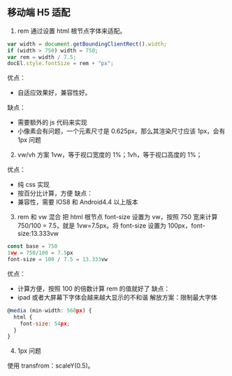 ## 移动端 H5 适配

1. rem 通过设置 html 根节点字体来适配。

```javascript
var width = document.getBoundingClientRect().width;
if (width > 750) width = 750;
var rem = width / 7.5;
docEl.style.fontSize = rem + "px";
```

优点：

- 自适应效果好，兼容性好。

缺点：

- 需要额外的 js 代码来实现
- 小像素会有问题，一个元素尺寸是 0.625px，那么其渲染尺寸应该 1px，会有 1px 问题

2.  vw/vh 方案
    1vw，等于视口宽度的 1%；1vh，等于视口高度的 1%；

优点：

- 纯 css 实现
- 按百分比计算，方便
  缺点：
- 兼容性，需要 IOS8 和 Android4.4 以上版本

3.  rem 和 vw 混合
    把 html 根节点 font-size 设置为 vw，按照 750 宽来计算 750/100 = 7.5，就是 1vw=7.5px。将 font-size 设置为 100px，font-size:13.333vw

```javascript
const base = 750
1vw = 750/100 = 7.5px
font-size = 100 / 7.5 = 13.333vw
```

优点：

- 计算方便，按照 100 的倍数计算 rem 的值就好了
  缺点：
- ipad 或者大屏幕下字体会越来越大显示的不和谐
  解放方案：限制最大字体

```javascript
@media (min-width: 560px) {
  html {
    font-size: 54px;
  }
}
```

4. 1px 问题

使用 transfrom：scaleY(0.5)。
